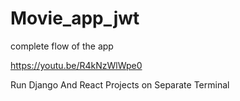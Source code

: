 # Movie_app_jwt
complete flow of the app

https://youtu.be/R4kNzWlWpe0

Run Django And React Projects on Separate Terminal
